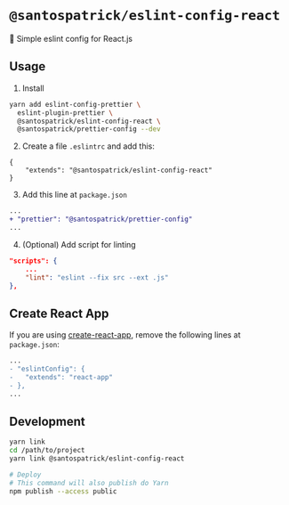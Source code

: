 # `@santospatrick/eslint-config-react`
:barber: Simple eslint config for React.js

## Usage

1. Install
```sh
yarn add eslint-config-prettier \
  eslint-plugin-prettier \
  @santospatrick/eslint-config-react \
  @santospatrick/prettier-config --dev
```

2. Create a file `.eslintrc` and add this:
```
{
    "extends": "@santospatrick/eslint-config-react"
}
```

3. Add this line at `package.json`
```diff
...
+ "prettier": "@santospatrick/prettier-config"
...
```

4. (Optional) Add script for linting
```json
"scripts": {
    ...
    "lint": "eslint --fix src --ext .js"
},
```


## Create React App
If you are using [create-react-app](https://create-react-app.dev/), remove the following lines at `package.json`:

```diff
...
- "eslintConfig": {
-   "extends": "react-app"
- },
...
```

## Development

```sh
yarn link
cd /path/to/project
yarn link @santospatrick/eslint-config-react

# Deploy
# This command will also publish do Yarn
npm publish --access public
```
